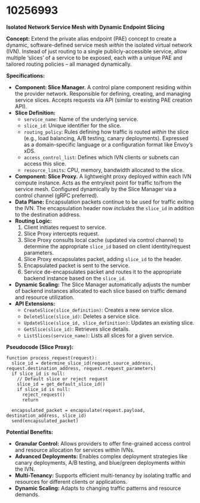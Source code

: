 # 10256993

**Isolated Network Service Mesh with Dynamic Endpoint Slicing**

**Concept:** Extend the private alias endpoint (PAE) concept to create a dynamic, software-defined service mesh *within* the isolated virtual network (IVN). Instead of just routing to a single publicly-accessible service, allow multiple ‘slices’ of a service to be exposed, each with a unique PAE and tailored routing policies – all managed dynamically.

**Specifications:**

*   **Component: Slice Manager.** A control plane component residing within the provider network. Responsible for defining, creating, and managing service slices.  Accepts requests via API (similar to existing PAE creation API).
*   **Slice Definition:**
    *   `service_name`: Name of the underlying service.
    *   `slice_id`: Unique identifier for the slice.
    *   `routing_policy`:  Rules defining how traffic is routed *within* the slice (e.g., load balancing, A/B testing, canary deployments). Expressed as a domain-specific language or a configuration format like Envoy’s xDS.
    *   `access_control_list`: Defines which IVN clients or subnets can access this slice.
    *   `resource_limits`:  CPU, memory, bandwidth allocated to the slice.
*   **Component: Slice Proxy.** A lightweight proxy deployed within each IVN compute instance. Acts as the entry/exit point for traffic to/from the service mesh.  Configured dynamically by the Slice Manager via a control channel (gRPC preferred).
*   **Data Plane:**  Encapsulation packets continue to be used for traffic exiting the IVN. The encapsulation header now *includes* the `slice_id` in addition to the destination address.
*   **Routing Logic:**
    1.  Client initiates request to service.
    2.  Slice Proxy intercepts request.
    3.  Slice Proxy consults local cache (updated via control channel) to determine the appropriate `slice_id` based on client identity/request parameters.
    4.  Slice Proxy encapsulates packet, adding `slice_id` to the header.
    5.  Encapsulated packet is sent to the service.
    6.  Service de-encapsulates packet and routes it to the appropriate backend instance based on the `slice_id`.
*   **Dynamic Scaling:** The Slice Manager automatically adjusts the number of backend instances allocated to each slice based on traffic demand and resource utilization.
*   **API Extensions:**
    *   `CreateSlice(slice_definition)`: Creates a new service slice.
    *   `DeleteSlice(slice_id)`: Deletes a service slice.
    *   `UpdateSlice(slice_id, slice_definition)`: Updates an existing slice.
    *   `GetSlice(slice_id)`: Retrieves slice details.
    *   `ListSlices(service_name)`: Lists all slices for a given service.

**Pseudocode (Slice Proxy):**

```
function process_request(request):
  slice_id = determine_slice_id(request.source_address, request.destination_address, request.request_parameters)
  if slice_id is null:
    // Default slice or reject request
    slice_id = get_default_slice_id()
    if slice_id is null:
      reject_request()
      return

  encapsulated_packet = encapsulate(request.payload, destination_address, slice_id)
  send(encapsulated_packet)
```

**Potential Benefits:**

*   **Granular Control:** Allows providers to offer fine-grained access control and resource allocation for services within IVNs.
*   **Advanced Deployments:** Enables complex deployment strategies like canary deployments, A/B testing, and blue/green deployments within the IVN.
*   **Multi-Tenancy:** Supports efficient multi-tenancy by isolating traffic and resources for different clients or applications.
*   **Dynamic Scaling:** Adapts to changing traffic patterns and resource demands.